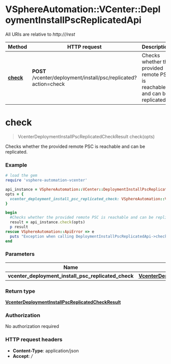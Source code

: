 # VSphereAutomation::VCenter::DeploymentInstallPscReplicatedApi

All URIs are relative to *http:///rest*

Method | HTTP request | Description
------------- | ------------- | -------------
[**check**](DeploymentInstallPscReplicatedApi.md#check) | **POST** /vcenter/deployment/install/psc/replicated?action&#x3D;check | Checks whether the provided remote PSC is reachable and can be replicated.


# **check**
> VcenterDeploymentInstallPscReplicatedCheckResult check(opts)

Checks whether the provided remote PSC is reachable and can be replicated.

### Example
```ruby
# load the gem
require 'vsphere-automation-vcenter'

api_instance = VSphereAutomation::VCenter::DeploymentInstallPscReplicatedApi.new
opts = {
  vcenter_deployment_install_psc_replicated_check: VSphereAutomation::VcenterDeploymentInstallPscReplicatedCheck.new # VcenterDeploymentInstallPscReplicatedCheck | 
}

begin
  #Checks whether the provided remote PSC is reachable and can be replicated.
  result = api_instance.check(opts)
  p result
rescue VSphereAutomation::ApiError => e
  puts "Exception when calling DeploymentInstallPscReplicatedApi->check: #{e}"
end
```

### Parameters

Name | Type | Description  | Notes
------------- | ------------- | ------------- | -------------
 **vcenter_deployment_install_psc_replicated_check** | [**VcenterDeploymentInstallPscReplicatedCheck**](VcenterDeploymentInstallPscReplicatedCheck.md)|  | [optional] 

### Return type

[**VcenterDeploymentInstallPscReplicatedCheckResult**](VcenterDeploymentInstallPscReplicatedCheckResult.md)

### Authorization

No authorization required

### HTTP request headers

 - **Content-Type**: application/json
 - **Accept**: */*



